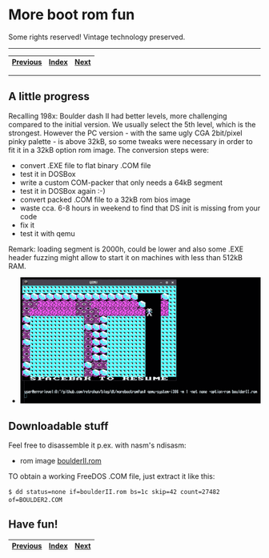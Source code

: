 # More boot rom fun

Some rights reserved! Vintage technology preserved.

---

[Previous](../sdk85funpart4) | [Index](../../../../) | [Next](../mindthexenix)
--- | --- | ---

---

## A little progress

Recalling 198x: Boulder dash II had better levels, more challenging
compared to the initial version. We usually select the 5th level, which
is the strongest. However the PC version - with the same ugly CGA
2bit/pixel pinky palette - is above 32kB, so some tweaks were necessary
in order to fit it in a 32kB option rom image. The conversion steps were:

- convert .EXE file to flat binary .COM file
- test it in DOSBox
- write a custom COM-packer that only needs a 64kB segment
- test it in DOSBox again :-)
- convert packed .COM file to a 32kB rom bios image
- waste cca. 6-8 hours in weekend to find that DS init is missing from your code
- fix it
- test it with qemu

Remark: loading segment is 2000h, could be lower and also some .EXE header
fuzzing might allow to start it on machines with less than 512kB RAM.

- ![level5caveb.png](./level5caveb.png)

## Downloadable stuff

Feel free to disassemble it p.ex. with nasm's ndisasm:

- rom image [boulderII.rom](./boulderII.rom)

TO obtain a working FreeDOS .COM file, just extract it like this:

```
$ dd status=none if=boulderII.rom bs=1c skip=42 count=27482 of=BOULDER2.COM
```

## Have fun!

[Previous](../sdk85funpart4) | [Index](../../../../) | [Next](../mindthexenix)
--- | --- | ---
